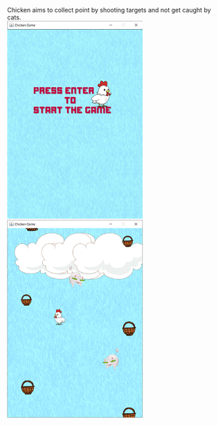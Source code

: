 Chicken aims to collect point by shooting targets and not get caught by cats. <br/>
![entrance](https://github.com/doraesus/flying-chicken/blob/main/readme_imgs/enter.png)
![entrance](https://github.com/doraesus/flying-chicken/blob/main/readme_imgs/game.png)

